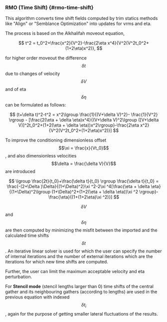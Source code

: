 ### RMO (Time Shift) {#rmo-time-shift}

This algorithm converts time shift fields computed by trim statics methods like "Align" or "Semblance Optimization" into updates for vrms and eta.

The process is based on the Alkhalifah moveout equation,



$$
t^2 = t_0^2+\frac{x^2}{V^2}-\frac{2\eta x^4}{V^2(V^2t_0^2+(1+2\eta)x^2)},
$$



for higher order moveout the difference $$\delta t$$ due to changes of velocity $$\delta V$$ and of eta $$\delta \eta$$ can be formulated as follows:



$$
(t+\delta t)^2-t^2 = x^2\lgroup \frac{1}{(V+\delta V)^2}- \frac{1}{V^2} \rgroup - [\frac{2(\eta + \delta \eta)x^4}{(V+\delta V)^2\lgroup ([V+\delta V)]^2t_0^2+(1+2(\eta + \delta \eta))x^2\rgroup}-\frac{2\eta x^2}{V^2(V^2t_0^2+(1+2\eta)x^2)}]
$$



To improve the conditioning dimensionless offset $$\xi = \frac{x}{Vt_0}$$ , and also dimensionless velocities  $$\delta = \frac{\delta V}{V}$$  are introduced


$$
\lgroup \frac{2t}{t_0}+\frac{\delta t}{t_0} \rgroup \frac{\delta t}{t_0} = \frac{-(2+\Delta )\Delta}{(1+\Delta)^2}\xi ^2-2\xi ^4[\frac{\eta + \delta \eta}{(1+\Delta)^2\lgroup (1+\Delta)^2+(1+2(\eta + \delta \eta))\xi ^2 \rgroup}-\frac{\eta}{(1+(1+2\eta)\xi ^2)}]
$$



$$\delta V$$ and $$\delta \eta$$ are then computed by minimizing the misfit between the imported and the calculated time shifts $$\delta t$$. An iterative linear solver is used for which the user can specify the number of internal iterations and the number of external iterations which are the iterations for which new time shifts are computed.

Further, the user can limit the maximum acceptable velocity and eta perturbation.

For **Stencil mode** (stencil lengths larger than 0) time shifts of the central gather and its neighbouring gathers (according to lengths) are used in the previous equation with indexed $$\delta t_i$$, again for the purpose of getting smaller lateral fluctuations of the results. 